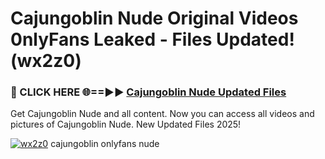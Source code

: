 # Cajungoblin Nude Original Videos 0nlyFans Leaked - Files Updated! (wx2z0)

<h3>🔴 CLICK HERE 🌐==►► <a href="https://tinyurl.com/yc6ubb5a" rel="nofollow">Cajungoblin Nude Updated Files</a></h3>

Get Cajungoblin Nude and all content. Now you can access all videos and pictures of Cajungoblin Nude. New Updated Files 2025!

[![wx2z0](https://i.imgur.com/7eu0CRL.gif)](https://tinyurl.com/yc6ubb5a)
cajungoblin onlyfans nude